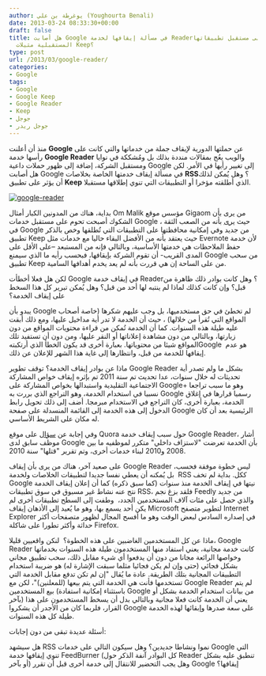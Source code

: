 ```yaml
---
author: يوغرطة بن علي (Youghourta Benali)
date: 2013-03-24 08:33:30+00:00
draft: false
title: هل أصابت Google في مسألة إيقافها لخدمة Reader؟ وهل سيؤثر ذلك على مستقبل تطبيقاتها
  المستقبلية مثيلات Keep؟
type: post
url: /2013/03/google-reader/
categories:
- Google
tags:
- Google
- Google Keep
- Google Reader
- Keep
- جوجل
- جوجل ريدر
---
```


منذ أن أعلنت **Google** عن حملتها الدورية لإيقاف جملة من خدماتها والتي كانت على رأسها خدمة **Google Reader** والويب يعُج بمقالات منددة بذلك بل ومُشككة في نوايا ومستقبل الشركة، إضافة إلى ظهور حملات داعية Google إلى تغيير رأيها في الأمر. لكن هل أصابت Google في مسألة إيقاف خدمتها الخاصة بخلاصات **RSS**؟ وهل يُمكن لذلك أن يؤثر على تطبيق **Keep** الذي أطلقته مؤخرا أو التطبيقات التي تنوي إطلاقها مستقبلا.




[![google-reader](http://www.it-scoop.com/wp-content/uploads/2013/03/google-reader.png)
](http://www.it-scoop.com/wp-content/uploads/2013/03/google-reader.png)




بداية، هناك من المدونين الكبار أمثال Om Malik مؤسس موقع Gigaom من يرى بأن الشكوك أصبحت تحوم على مستقبل خدمات Google ، حيث [يرى](http://.com/2013/03/20/sorry-google-you-can-keep-it-to-yourself/) بأنه من الصعب الثقة في Google من جديد وفي إمكانية محافظتها على التطبيقات التي تُطلقها وخص بالذكر تطبيق Keep حيث يعتقد بأنه من الأفضل البقاء حاليا مع خدمات مثل Evernote لأن خدمة حفظ الملاحظات هي خدمتها الأساسية، وبالتالي فإنه من المستبعد –على الأقل على المدى القريب- أن تقوم الشركة بإيقافها، فبحسب رأيه ما الذي سيمنع Google من سحب تطبيق Keep من على الساحة إن هي قررت بأنه لم يعد يخدم أهدافها السامية.




لكن هل فعلا أخطأت Google في إيقاف خدمة Reader؟ وهل كانت بوادر ذلك ظاهرة من قبل؟ وإن كانت كذلك لماذا لم ينتبه لها أحد من قبل؟ وهل يُمكن تبرير كل هذا السخط على إيقاف الخدمة؟




<!-- more -->




يبدو بأن Google لم تخطئ في حق مستخدميها، بل وجب عليهم شكرها (خاصة أصحاب المواقع التي تُقرأ من خلالها) ، حيث أن الخدمة لا تدر أية مداخيل عليها، ومع ذلك أبقت عليه طيلة هذه السنوات. كما أن الخدمة تُمكن من قراءة محتويات المواقع من دون زيارتها، وبالتالي من دون مشاهدة إعلاناتها أو النقر عليها، ومن دون أن تستفيد تلك المواقع شيئا من محتوياتها. بعبارة أخرى قد يكون الخطأ الذي أرتكبتهGoogle  هو عدم إيقافها للخدمة من قبل، وانتظارها إلى غاية هذا الشهر للإعلان عن ذلك.




ماذا عن بوادر إيقاف الخدمة؟ توقف تطوير Google Reader بشكل ما ولم تصدر أية تحديثات له خلال سنوات، عدا تحديث تم سنة 2011 تم بإثره إيقاف خواص المشاركة الاجتماعية التقليدية واستبدالها بخواص المشاركة على Google+ وهو ما سبب تراجعا نسبيا في استخدام الخدمة، وهو التراجع الذي بررت به Google رسميا قرارها في إغلاق الخدمة، بعبارة أخرى، كان التراجع في الاستخدام مبرمجا. أضف إلى ذلك تحويل رابط الدخول إلى هذه الخدمة إلى القائمة المنسدلة على صفحة Google الرئيسية بعد أن كان له مكان على الشريط الأساسي.




وفي إجابة عن [سؤال](http://www.quora.com/Google-Reader-Shut-Down-March-2013/Why-is-Google-killing-Google-Reader) على موقع Quora حول سبب إيقاف خدمة Google Reader، أشار موظف سابق لدى Google بأن الخدمة تعرضت "لاستزاف داخلي" متكرر لموظفيه ما بين 2008 و2010 لبناء خدمات أخرى، وتم تقرير "قتلها" سنة 2010.




على صعيد آخر، هناك من يرى بأن إيقاف Google Reader ليس خطوة موفقة فحسب، بل يُمكنه أن يعطي نفسا جديدا لتطبيقات الخلاصات ولخدمة  RSS ككل. بداية لم تخف Google نيتها في إيقاف الخدمة منذ سنوات (كما سبق ذكره) كما أن إعلان إيقاف الخدمة نتج عنه نشاط غير مسبوق في سوق تطبيقات RSS، فلقد بزغ نجم Feedly من جديد والذي حصل على مئات آلاف المستخدمين الجدد،  وطفت إلى السطح تطبيقات أخرى لم يكن أحد يسمع بها، وهو ما يُعيد إلى الأذهان إيقاف Microsoft لتطوير متصفح Internet Explorer في إصداره السادس لبعض الوقت وهو ما أفسح المجال لظهور متصفحات أكثر حداثة وأكثر تطورا على شاكلة Firefox.




ماذا عن كل المستخدمين الغاضبين على هذه الخطوة؟  لنكن واقعيين قليلا، Google Reader كانت خدمة مجانية، يعني استفاد منها المستخدمون طيلة هذه السنوات بخدماتها وخواصها الرائعة مجانا من دون أن يدفعوا أي شيء مقابل ذلك، سحب تطبيق مجاني بشكل فجائي (حتى وإن لم يكن فجائيا مثلما سبقت الإشارة له) هو ضريبة استخدام التطبيقات المجانية بتلك الطريقة. عادة ما يُقال "إن لم تكن تدفع مقابل الخدمة التي تستخدمها فأنت هي الخدمة التي يتم بيعها (للمعلنين)"، لكن مع Google Reader لم يتم بيع المستخدمين (باستثناء إمكانية استفادة Google من بيانات استخدام الخدمة بشكل أو بآخر) يعني أن الخدمة كانت فعلا مجانية وبالتالي بدل أن يسخط المستخدمون على هذا القرار، فلربما كان من الأجدر أن يشكروا Google على سعة صدرها وإبقائها لهذه الخدمة طيلة كل هذه السنوات.




أسئلة عديدة تبقى من دون إجابات:




هل سيشهد RSS نموا ونشاطا جديدين؟ وهل سيكون التالي على خدمات Google التي تنوي إيقافها خدمة FeedBurner (كل البوادر آنفة الذكر حول Reader تنطبق عليه بشكل أو بآخر) وهل يجب التحضير للانتقال إلى خدمة أخرى قبل أن تقرر Google إيقافها؟
